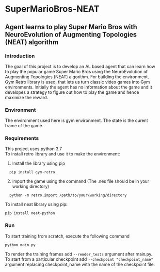 # SuperMarioBros-NEAT
## Agent learns to play Super Mario Bros with NeuroEvolution of Augmenting Topologies (NEAT) algorithm
### Introduction
The goal of this project is to develop an AL based agent that can learn how to play the popular game Super Mario Bros using the NeuroEvolution of Augmenting Topologies (NEAT) algorithm. For building the environment, Gym Retro library is used, that lets us turn classic video games into Gym environments. Initially the agent has no information about the game and it developes a strategy to figure out how to play the game and hence maximize the reward.

### Environment
The environment used here is gym environment. The state is the curent frame of the game. 

### Requirements
This project uses python 3.7  
To install retro library and use it to make the environment:
  1. Install the library using pip
```
  pip install gym-retro
```
  2. Import the game using the command (The .nes file should be in your working directory)
```
  python -m retro.import /path/to/your/working/directory
```

To install neat library using pip:
```
pip install neat-python
```

### Run
To start training from scratch, execute the following command
```
python main.py
```
To render the training frames add ```--render_tests``` argument after main.py.  
To start from a particular checkpoint add ```--checkpoint "checkpoint_name"``` argument replacing checkpoint_name with the name of the checkpoint file.  
